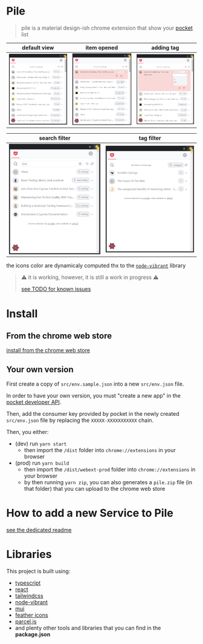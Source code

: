 # Pile

> pile is a material design-ish chrome extension that show your [pocket](https://getpocket.com) list

| default view | item opened | adding tag |
|-|-|-|
| ![example](img/pile.png) | ![example2](img/pile-opened.png) | ![example3](img/pile-tags.png) |

| search filter | tag filter |
|-|-|
| ![example4](img/pile-search-filter.png) | ![example5](img/pile-tag-filter.png) |

the icons color are dynamicaly computed thx to the [`node-vibrant`][1] library

> ⚠️ it is working, however, it is still a work in progress ⚠️
>
> [see TODO for known issues](./TODO.md)

# Install
## From the chrome web store

[install from the chrome web store](https://chrome.google.com/webstore/detail/injagampgkalbbmhpemnfknoeghfenif)

## Your own version
First create a copy of `src/env.sample.json` into a new `src/env.json` file.

In order to have your own version, you must "create a new app" in the [pocket developer API](https://getpocket.com/developer/apps/).

Then, add the consumer key provided by pocket in the newly created `src/env.json` file by replacing the `XXXXX-XXXXXXXXXXX` chain.

Then, you either:
- (dev) run `yarn start`
  - then import the `/dist` folder into `chrome://extensions` in your browser
- (prod) run `yarn build`
  - then import the `/dist/webext-prod` folder into `chrome://extensions` in your browser
  - by then running `yarn zip`, you can also generates a `pile.zip` file (in that folder) that you can upload to the chrome web store

# How to add a new Service to Pile
[see the dedicated readme](./src/services/README.md)
# Libraries
This project is built using:
- [typescript](https://www.typescriptlang.org/)
- [react](https://reactjs.org/)
- [tailwindcss](https://tailwindcss.com/)
- [node-vibrant](https://github.com/vibrant-colors/node-vibrant)
- [mui](https://mui.com/)
- [feather icons](https://feathericons.com/)
- [parcel.js](https://parceljs.org/)
- and plenty other tools and libraries that you can find in the **package.json**

[1]: https://github.com/vibrant-colors/node-vibrant